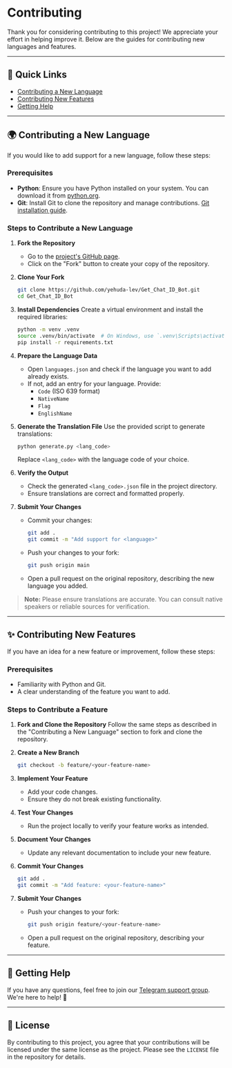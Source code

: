 # Contributing

Thank you for considering contributing to this project! We appreciate your effort in helping improve it. Below are the guides for contributing new languages and features.

---

## 🚀 Quick Links
- [Contributing a New Language](#-contributing-a-new-language)
- [Contributing New Features](#-contributing-new-features)
- [Getting Help](#-getting-help)

---

## 🌍 Contributing a New Language

If you would like to add support for a new language, follow these steps:

### Prerequisites

- **Python**: Ensure you have Python installed on your system. You can download it from [python.org](https://www.python.org/downloads/).
- **Git**: Install Git to clone the repository and manage contributions. [Git installation guide](https://git-scm.com/book/en/v2/Getting-Started-Installing-Git).

### Steps to Contribute a New Language

1. **Fork the Repository**
    - Go to the [project's GitHub page](https://github.com/yehuda-lev/Get_Chat_ID_Bot).
    - Click on the "Fork" button to create your copy of the repository.

2. **Clone Your Fork**
   ```bash
   git clone https://github.com/yehuda-lev/Get_Chat_ID_Bot.git
   cd Get_Chat_ID_Bot
   ```

3. **Install Dependencies**
   Create a virtual environment and install the required libraries:
   ```bash
   python -m venv .venv
   source .venv/bin/activate  # On Windows, use `.venv\Scripts\activate`
   pip install -r requirements.txt
   ```

4. **Prepare the Language Data**
    - Open `languages.json` and check if the language you want to add already exists.
    - If not, add an entry for your language. Provide:
        - `Code` (ISO 639 format)
        - `NativeName`
        - `Flag`
        - `EnglishName`

5. **Generate the Translation File**
   Use the provided script to generate translations:
   ```bash
   python generate.py <lang_code>
   ```
   Replace `<lang_code>` with the language code of your choice.

6. **Verify the Output**
    - Check the generated `<lang_code>.json` file in the project directory.
    - Ensure translations are correct and formatted properly.

7. **Submit Your Changes**
    - Commit your changes:
      ```bash
      git add .
      git commit -m "Add support for <language>"
      ```
    - Push your changes to your fork:
      ```bash
      git push origin main
      ```
    - Open a pull request on the original repository, describing the new language you added.

> **Note:** Please ensure translations are accurate. You can consult native speakers or reliable sources for verification.

---

## ✨ Contributing New Features

If you have an idea for a new feature or improvement, follow these steps:

### Prerequisites

- Familiarity with Python and Git.
- A clear understanding of the feature you want to add.

### Steps to Contribute a Feature

1. **Fork and Clone the Repository**
   Follow the same steps as described in the "Contributing a New Language" section to fork and clone the repository.

2. **Create a New Branch**
   ```bash
   git checkout -b feature/<your-feature-name>
   ```

3. **Implement Your Feature**
    - Add your code changes.
    - Ensure they do not break existing functionality.

4. **Test Your Changes**
    - Run the project locally to verify your feature works as intended.

5. **Document Your Changes**
    - Update any relevant documentation to include your new feature.

6. **Commit Your Changes**
   ```bash
   git add .
   git commit -m "Add feature: <your-feature-name>"
   ```

7. **Submit Your Changes**
    - Push your changes to your fork:
      ```bash
      git push origin feature/<your-feature-name>
      ```
    - Open a pull request on the original repository, describing your feature.

---

## 💬 Getting Help

If you have any questions, feel free to join our [Telegram support group](https://t.me/GetChatID_Chat). We're here to help! 💬

---

## 📜 License

By contributing to this project, you agree that your contributions will be licensed under the same license as the project. Please see the `LICENSE` file in the repository for details.

